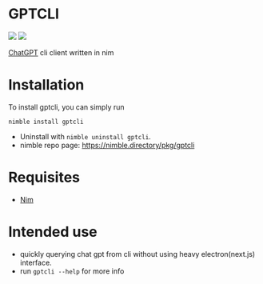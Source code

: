 # GPTCLI
![](https://img.shields.io/github/languages/top/HACCKKER/gptcli?style=flat)
![](https://img.shields.io/github/languages/code-size/HACCKKER/gptcli?style=flat)

[ChatGPT](https://chat.openai.com/chat) cli client written in nim

# Installation
To install gptcli, you can simply run
```
nimble install gptcli
```
- Uninstall with `nimble uninstall gptcli`.
- nimble repo page: https://nimble.directory/pkg/gptcli

# Requisites

- [Nim](https://nim-lang.org)

# Intended use

- quickly querying chat gpt from cli without using heavy electron(next.js) interface.
- run `gptcli --help` for more info